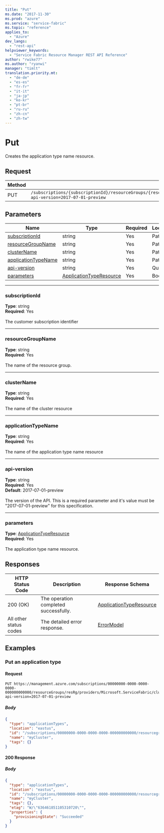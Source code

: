 ```yaml
---
title: "Put"
ms.date: "2017-11-30"
ms.prod: "azure"
ms.service: "service-fabric"
ms.topic: "reference"
applies_to: 
  - "Azure"
dev_langs: 
  - "rest-api"
helpviewer_keywords: 
  - "Service Fabric Resource Manager REST API Reference"
author: "rwike77"
ms.author: "ryanwi"
manager: "timlt"
translation.priority.mt: 
  - "de-de"
  - "es-es"
  - "fr-fr"
  - "it-it"
  - "ja-jp"
  - "ko-kr"
  - "pt-br"
  - "ru-ru"
  - "zh-cn"
  - "zh-tw"
---
```

# Put

Creates the application type name resource.

## Request
| Method | Request URI |
| ------ | ----------- |
| PUT | `/subscriptions/{subscriptionId}/resourceGroups/{resourceGroupName}/providers/Microsoft.ServiceFabric/clusters/{clusterName}/applicationTypes/{applicationTypeName}?api-version=2017-07-01-preview` |


## Parameters
| Name | Type | Required | Location |
| --- | --- | --- | --- |
| [subscriptionId](#subscriptionid) | string | Yes | Path |
| [resourceGroupName](#resourcegroupname) | string | Yes | Path |
| [clusterName](#clustername) | string | Yes | Path |
| [applicationTypeName](#applicationtypename) | string | Yes | Path |
| [api-version](#api-version) | string | Yes | Query |
| [parameters](#parameters) | [ApplicationTypeResource](sfrp-2017-07-01-preview-model-applicationtyperesource.md) | Yes | Body |

____
### subscriptionId
__Type__: string <br/>
__Required__: Yes<br/>
<br/>
The customer subscription identifier

____
### resourceGroupName
__Type__: string <br/>
__Required__: Yes<br/>
<br/>
The name of the resource group.

____
### clusterName
__Type__: string <br/>
__Required__: Yes<br/>
<br/>
The name of the cluster resource

____
### applicationTypeName
__Type__: string <br/>
__Required__: Yes<br/>
<br/>
The name of the application type name resource

____
### api-version
__Type__: string <br/>
__Required__: Yes<br/>
__Default__: 2017-07-01-preview <br/>
<br/>
The version of the API. This is a required parameter and it's value must be "2017-07-01-preview" for this specification.

____
### parameters
__Type__: [ApplicationTypeResource](sfrp-2017-07-01-preview-model-applicationtyperesource.md) <br/>
__Required__: Yes<br/>
<br/>
The application type name resource.

## Responses

| HTTP Status Code | Description | Response Schema |
| --- | --- | --- |
| 200 (OK) | The operation completed successfully.<br/> | [ApplicationTypeResource](sfrp-2017-07-01-preview-model-applicationtyperesource.md) |
| All other status codes | The detailed error response.<br/> | [ErrorModel](sfrp-2017-07-01-preview-model-errormodel.md) |

## Examples

### Put an application type

#### Request
```
PUT https://management.azure.com/subscriptions/00000000-0000-0000-0000-000000000000/resourceGroups/resRg/providers/Microsoft.ServiceFabric/clusters/myCluster/applicationTypes/myAppType?api-version=2017-07-01-preview
```

##### Body
```json
{
  "type": "applicationTypes",
  "location": "eastus",
  "id": "/subscriptions/00000000-0000-0000-0000-000000000000/resourcegroups/resRg/providers/Microsoft.ServiceFabric/clusters/myCluster/applicationTypes/myAppType",
  "name": "myCluster",
  "tags": {}
}
```

#### 200 Response
##### Body
```json
{
  "type": "applicationTypes",
  "location": "eastus",
  "id": "/subscriptions/00000000-0000-0000-0000-000000000000/resourcegroups/resRg/providers/Microsoft.ServiceFabric/clusters/myCluster/applicationTypes/myAppType",
  "name": "myCluster",
  "tags": {},
  "etag": "W/\"636461851105310720\"",
  "properties": {
    "provisioningState": "Succeeded"
  }
}
```

